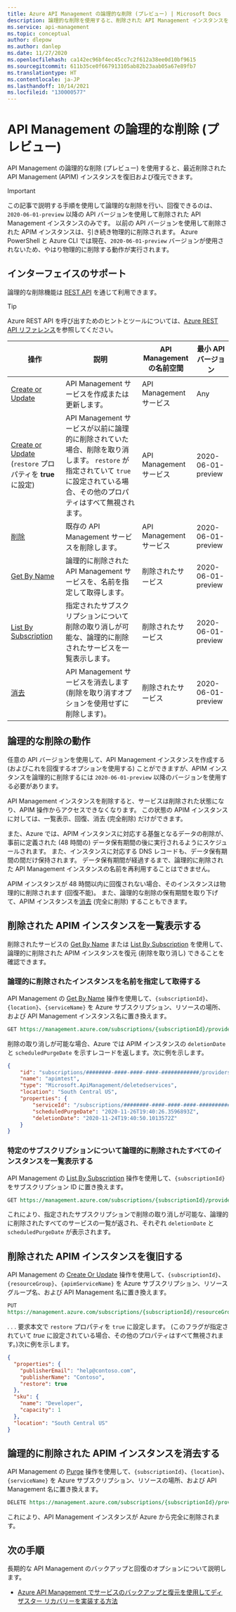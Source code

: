 ```yaml
---
title: Azure API Management の論理的な削除 (プレビュー) | Microsoft Docs
description: 論理的な削除を使用すると、削除された API Management インスタンスを復旧できます。
ms.service: api-management
ms.topic: conceptual
author: dlepow
ms.author: danlep
ms.date: 11/27/2020
ms.openlocfilehash: ca142ec96bf4ec45cc7c2f612a38ee0d10bf9615
ms.sourcegitcommit: 611b35ce0f667913105ab82b23aab05a67e89fb7
ms.translationtype: HT
ms.contentlocale: ja-JP
ms.lasthandoff: 10/14/2021
ms.locfileid: "130000577"
---
```

# <a name="api-management-soft-delete-preview"></a>API Management の論理的な削除 (プレビュー)

API Management の論理的な削除 (プレビュー) を使用すると、最近削除された API Management (APIM) インスタンスを復旧および復元できます。

> [!IMPORTANT]
> この記事で説明する手順を使用して論理的な削除を行い、回復できるのは、`2020-06-01-preview` 以降の API バージョンを使用して削除された API Management インスタンスのみです。 以前の API バージョンを使用して削除された APIM インスタンスは、引き続き物理的に削除されます。 Azure PowerShell と Azure CLI では現在、`2020-06-01-preview` バージョンが使用されないため、やはり物理的に削除する動作が実行されます。

## <a name="supporting-interfaces"></a>インターフェイスのサポート

論理的な削除機能は [REST API](/rest/api/apimanagement/2021-01-01-preview/api-management-service/restore) を通じて利用できます。

> [!TIP]
> Azure REST API を呼び出すためのヒントとツールについては、[Azure REST API リファレンス](/rest/api/azure/)を参照してください。

| 操作 | 説明 | API Management の名前空間 | 最小 API バージョン |
|--|--|--|--|
| [Create or Update](/rest/api/apimanagement/2021-01-01-preview/api-management-service/create-or-update) | API Management サービスを作成または更新します。  | API Management サービス | Any |
| [Create or Update](/rest/api/apimanagement/2021-01-01-preview/api-management-service/create-or-update) (`restore` プロパティを **true** に設定) | API Management サービスが以前に論理的に削除されていた場合、削除を取り消します。 `restore` が指定されていて `true` に設定されている場合、その他のプロパティはすべて無視されます。  | API Management サービス |  2020-06-01-preview |
| [削除](/rest/api/apimanagement/2021-01-01-preview/api-management-service/delete) | 既存の API Management サービスを削除します。 | API Management サービス | 2020-06-01-preview|
| [Get By Name](/rest/api/apimanagement/2021-01-01-preview/deleted-services/get-by-name) | 論理的に削除された API Management サービスを、名前を指定して取得します。 | 削除されたサービス | 2020-06-01-preview |
| [List By Subscription](/rest/api/apimanagement/2021-01-01-preview/deleted-services/list-by-subscription) | 指定されたサブスクリプションについて削除の取り消しが可能な、論理的に削除されたサービスを一覧表示します。 | 削除されたサービス | 2020-06-01-preview
| [消去](/rest/api/apimanagement/2021-01-01-preview/deleted-services/purge) | API Management サービスを消去します (削除を取り消すオプションを使用せずに削除します)。 | 削除されたサービス | 2020-06-01-preview

## <a name="soft-delete-behavior"></a>論理的な削除の動作

任意の API バージョンを使用して、API Management インスタンスを作成する (およびこれを回復するオプションを使用する) ことができますが、APIM インスタンスを論理的に削除するには `2020-06-01-preview` 以降のバージョンを使用する必要があります。

API Management インスタンスを削除すると、サービスは削除された状態になり、APIM 操作からアクセスできなくなります。 この状態の APIM インスタンスに対しては、一覧表示、回復、消去 (完全削除) だけができます。

また、Azure では、APIM インスタンスに対応する基盤となるデータの削除が、事前に定義された (48 時間の) データ保有期間の後に実行されるようにスケジュールされます。 また、インスタンスに対応する DNS レコードも、データ保有期間の間だけ保持されます。 データ保有期間が経過するまで、論理的に削除された API Management インスタンスの名前を再利用することはできません。

APIM インスタンスが 48 時間以内に回復されない場合、そのインスタンスは物理的に削除されます (回復不能)。 また、論理的な削除の保有期間を取り下げて、APIM インスタンスを[消去](#purge-a-soft-deleted-apim-instance) (完全に削除) することもできます。

## <a name="list-deleted-apim-instances"></a>削除された APIM インスタンスを一覧表示する

削除されたサービスの [Get By Name](/rest/api/apimanagement/2021-01-01-preview/deleted-services/get-by-name) または [List By Subscription](/rest/api/apimanagement/2021-01-01-preview/deleted-services/list-by-subscription) を使用して、論理的に削除された APIM インスタンスを復元 (削除を取り消し) できることを確認できます。

### <a name="get-a-soft-deleted-instance-by-name"></a>論理的に削除されたインスタンスを名前を指定して取得する

API Management の [Get By Name](/rest/api/apimanagement/2021-01-01-preview/deleted-services/get-by-name) 操作を使用して、`{subscriptionId}`、`{location}`、`{serviceName}` を Azure サブスクリプション、リソースの場所、および API Management インスタンス名に置き換えます。

```rest
GET https://management.azure.com/subscriptions/{subscriptionId}/providers/Microsoft.ApiManagement/locations/{location}/deletedservices/{serviceName}?api-version=2020-06-01-preview
```

削除の取り消しが可能な場合、Azure では APIM インスタンスの `deletionDate` と `scheduledPurgeDate` を示すレコードを返します。次に例を示します。

```json
{
    "id": "subscriptions/########-####-####-####-############/providers/Microsoft.ApiManagement/locations/southcentralus/deletedservices/apimtest",
    "name": "apimtest",
    "type": "Microsoft.ApiManagement/deletedservices",
    "location": "South Central US",
    "properties": {
        "serviceId": "/subscriptions/########-####-####-####-############/resourceGroups/apimtestgroup/providers/Microsoft.ApiManagement/service/apimtest",
        "scheduledPurgeDate": "2020-11-26T19:40:26.3596893Z",
        "deletionDate": "2020-11-24T19:40:50.1013572Z"
    }
}
```

### <a name="list-all-soft-deleted-instances-for-a-given-subscription"></a>特定のサブスクリプションについて論理的に削除されたすべてのインスタンスを一覧表示する

API Management の [List By Subscription](/rest/api/apimanagement/2021-01-01-preview/deleted-services/list-by-subscription) 操作を使用して、`{subscriptionId}` をサブスクリプション ID に置き換えます。

```rest
GET https://management.azure.com/subscriptions/{subscriptionId}/providers/Microsoft.ApiManagement/deletedservices?api-version=2020-06-01-preview
```

これにより、指定されたサブスクリプションで削除の取り消しが可能な、論理的に削除されたすべてのサービスの一覧が返され、それぞれ `deletionDate` と `scheduledPurgeDate` が表示されます。

## <a name="recover-a-deleted-apim-instance"></a>削除された APIM インスタンスを復旧する

API Management の [Create Or Update](/rest/api/apimanagement/2021-01-01-preview/api-management-service/create-or-update) 操作を使用して、`{subscriptionId}`、`{resourceGroup}`、`{apimServiceName}` を Azure サブスクリプション、リソース グループ名、および API Management 名に置き換えます。

```rest
PUT
https://management.azure.com/subscriptions/{subscriptionId}/resourceGroups/{resourceGroup}/providers/Microsoft.ApiManagement/service/{apimServiceName}?api-version=2021-01-01-preview
```

. . . 要求本文で `restore` プロパティを `true` に設定します。 (このフラグが指定されていて *true* に設定されている場合、その他のプロパティはすべて無視されます。)次に例を示します。

```json
{
  "properties": {
    "publisherEmail": "help@contoso.com",
    "publisherName": "Contoso",
    "restore": true
  },
  "sku": {
    "name": "Developer",
    "capacity": 1
  },
  "location": "South Central US"
}
```

## <a name="purge-a-soft-deleted-apim-instance"></a>論理的に削除された APIM インスタンスを消去する

API Management の [Purge](/rest/api/apimanagement/2021-01-01-preview/deleted-services/purge) 操作を使用して、`{subscriptionId}`、`{location}`、`{serviceName}` を Azure サブスクリプション、リソースの場所、および API Management 名に置き換えます。

```rest
DELETE https://management.azure.com/subscriptions/{subscriptionId}/providers/Microsoft.ApiManagement/locations/{location}/deletedservices/{serviceName}?api-version=2020-06-01-preview
```

これにより、API Management インスタンスが Azure から完全に削除されます。

## <a name="next-steps"></a>次の手順

長期的な API Management のバックアップと回復のオプションについて説明します。

- [Azure API Management でサービスのバックアップと復元を使用してディザスター リカバリーを実装する方法](api-management-howto-disaster-recovery-backup-restore.md)
